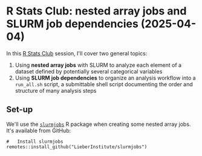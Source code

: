 # R Stats Club: nested array jobs and SLURM job dependencies (2025-04-04)

In this [R Stats Club](https://research.libd.org/rstatsclub/) session, I'll
cover two general topics:

1. Using **nested array jobs** with SLURM to analyze each element of a dataset
defined by potentially several categorical variables
2. Using **SLURM job dependencies** to organize an analysis workflow into a
`run_all.sh` script, a submittable shell script documenting the order and
structure of many analysis steps

## Set-up

We'll use the [`slurmjobs`](https://github.com/LieberInstitute/slurmjobs) R
package when creating some nested array jobs. It's available from GitHub:

```{r}
#   Install slurmjobs
remotes::install_github("LieberInstitute/slurmjobs")
```
